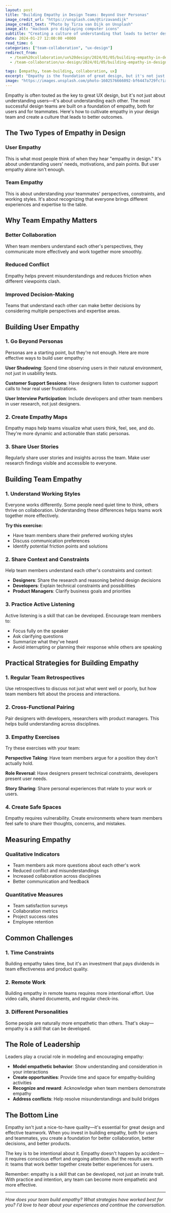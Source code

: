 ```yaml
---
layout: post
title: "Building Empathy in Design Teams: Beyond User Personas"
image_credit_url: "https://unsplash.com/@tirzavandijk"
image_credit_text: "Photo by Tirza van Dijk on Unsplash"
image_alt: "macbook pro displaying computer icons"
subtitle: "Creating a culture of understanding that leads to better design outcomes"
date: 2024-01-27 12:00:00 +0000
read_time: 6
categories: ["team-collaboration", "ux-design"]
redirect_from:
  - /team%20collaboration/ux%20design/2024/01/05/building-empathy-in-design-teams/
  - /team-collaboration/ux-design/2024/01/05/building-empathy-in-design-teams/

tags: [empathy, team-building, collaboration, ux]
excerpt: "Empathy is the foundation of great design, but it's not just about understanding users. Here's how to build empathy within your design team and create a culture of understanding."
image: "https://images.unsplash.com/photo-1602576666092-bf6447a729fc?ixid=M3w4MDk1ODZ8MHwxfHNlYXJjaHwxfHx1eCUyMGRlc2lnbnxlbnwxfDB8fHwxNzU4OTk2ODk5fDA&ixlib=rb-4.1.0&w=1200&h=630&fit=crop&auto=format"
---
```


Empathy is often touted as the key to great UX design, but it's not just about understanding users—it's about understanding each other. The most successful design teams are built on a foundation of empathy, both for users and for teammates. Here's how to cultivate empathy in your design team and create a culture that leads to better outcomes.

## The Two Types of Empathy in Design

### User Empathy
This is what most people think of when they hear "empathy in design." It's about understanding users' needs, motivations, and pain points. But user empathy alone isn't enough.

### Team Empathy
This is about understanding your teammates' perspectives, constraints, and working styles. It's about recognizing that everyone brings different experiences and expertise to the table.

## Why Team Empathy Matters

### Better Collaboration
When team members understand each other's perspectives, they communicate more effectively and work together more smoothly.

### Reduced Conflict
Empathy helps prevent misunderstandings and reduces friction when different viewpoints clash.

### Improved Decision-Making
Teams that understand each other can make better decisions by considering multiple perspectives and expertise areas.

## Building User Empathy

### 1. Go Beyond Personas
Personas are a starting point, but they're not enough. Here are more effective ways to build user empathy:

**User Shadowing**: Spend time observing users in their natural environment, not just in usability tests.

**Customer Support Sessions**: Have designers listen to customer support calls to hear real user frustrations.

**User Interview Participation**: Include developers and other team members in user research, not just designers.

### 2. Create Empathy Maps
Empathy maps help teams visualize what users think, feel, see, and do. They're more dynamic and actionable than static personas.

### 3. Share User Stories
Regularly share user stories and insights across the team. Make user research findings visible and accessible to everyone.

## Building Team Empathy

### 1. Understand Working Styles
Everyone works differently. Some people need quiet time to think, others thrive on collaboration. Understanding these differences helps teams work together more effectively.

**Try this exercise:**
- Have team members share their preferred working styles
- Discuss communication preferences
- Identify potential friction points and solutions

### 2. Share Context and Constraints
Help team members understand each other's constraints and context:

- **Designers**: Share the research and reasoning behind design decisions
- **Developers**: Explain technical constraints and possibilities
- **Product Managers**: Clarify business goals and priorities

### 3. Practice Active Listening
Active listening is a skill that can be developed. Encourage team members to:
- Focus fully on the speaker
- Ask clarifying questions
- Summarize what they've heard
- Avoid interrupting or planning their response while others are speaking

## Practical Strategies for Building Empathy

### 1. Regular Team Retrospectives
Use retrospectives to discuss not just what went well or poorly, but how team members felt about the process and interactions.

### 2. Cross-Functional Pairing
Pair designers with developers, researchers with product managers. This helps build understanding across disciplines.

### 3. Empathy Exercises
Try these exercises with your team:

**Perspective Taking**: Have team members argue for a position they don't actually hold.

**Role Reversal**: Have designers present technical constraints, developers present user needs.

**Story Sharing**: Share personal experiences that relate to your work or users.

### 4. Create Safe Spaces
Empathy requires vulnerability. Create environments where team members feel safe to share their thoughts, concerns, and mistakes.

## Measuring Empathy

### Qualitative Indicators
- Team members ask more questions about each other's work
- Reduced conflict and misunderstandings
- Increased collaboration across disciplines
- Better communication and feedback

### Quantitative Measures
- Team satisfaction surveys
- Collaboration metrics
- Project success rates
- Employee retention

## Common Challenges

### 1. Time Constraints
Building empathy takes time, but it's an investment that pays dividends in team effectiveness and product quality.

### 2. Remote Work
Building empathy in remote teams requires more intentional effort. Use video calls, shared documents, and regular check-ins.

### 3. Different Personalities
Some people are naturally more empathetic than others. That's okay—empathy is a skill that can be developed.

## The Role of Leadership

Leaders play a crucial role in modeling and encouraging empathy:

- **Model empathetic behavior**: Show understanding and consideration in your interactions
- **Create opportunities**: Provide time and space for empathy-building activities
- **Recognize and reward**: Acknowledge when team members demonstrate empathy
- **Address conflicts**: Help resolve misunderstandings and build bridges

## The Bottom Line

Empathy isn't just a nice-to-have quality—it's essential for great design and effective teamwork. When you invest in building empathy, both for users and teammates, you create a foundation for better collaboration, better decisions, and better products.

The key is to be intentional about it. Empathy doesn't happen by accident—it requires conscious effort and ongoing attention. But the results are worth it: teams that work better together create better experiences for users.

Remember: empathy is a skill that can be developed, not just an innate trait. With practice and intention, any team can become more empathetic and more effective.

---

*How does your team build empathy? What strategies have worked best for you? I'd love to hear about your experiences and continue the conversation.*
